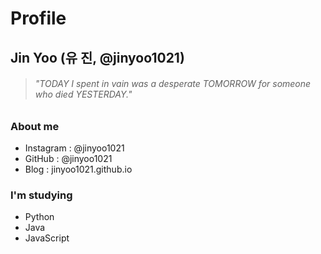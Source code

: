 # Profile
## Jin Yoo (유 진, @jinyoo1021)

> ###### *"TODAY I spent in vain was a desperate TOMORROW for someone who died YESTERDAY."*

### About me
- Instagram : @jinyoo1021
- GitHub : @jinyoo1021
- Blog : jinyoo1021.github.io

### I'm studying
- Python
- Java
- JavaScript
